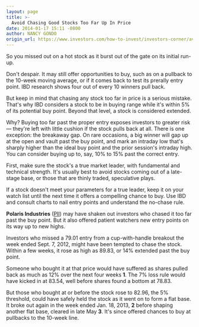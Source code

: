 ```yaml
---
layout: page
title: >-
  Avoid Chasing Good Stocks Too Far Up In Price
date: 2014-01-17 15:11 -0800
author: NANCY GONDO
origin_url: https://www.investors.com/how-to-invest/investors-corner/avoid-chasing-good-stocks-too-far-up-in-price/
---
```


So you missed out on a hot stock as it burst out of the gate on its initial run-up.

Don't despair. It may still offer opportunities to buy, such as on a pullback to the 10-week moving average, or if it comes back to test its prerally entry point. IBD research shows four out of every 10 winners pull back.

But keep in mind that chasing any stock too far in price is a serious mistake. That's why IBD considers a stock to be in buying range while it's within 5% of its potential buy point. Beyond that level, a stock is considered extended.

Why? Buying too far past the proper entry exposes investors to greater risk — they're left with little cushion if the stock pulls back at all. There is one exception: the breakaway gap. On rare occasions, a big winner will gap up at the open and vault past the buy point, and mark an intraday low that's sharply higher than the ideal buy point and the prior session's intraday high. You can consider buying up to, say, 10% to 15% past the correct entry.

First, make sure the stock's a true market leader, with fundamental and technical strength. It's usually best to avoid stocks coming out of a late-stage base, or those that are thinly traded, speculative plays.

If a stock doesn't meet your parameters for a true leader, keep it on your watch list until the next time it offers a compelling chance to buy. Use IBD and consult charts to nail entry points and understand the no-chase rule.

**Polaris Industries** ([PII](https://research.investors.com/quote.aspx?symbol=PII)) may have shaken out investors who chased it too far past the buy point. But it also offered patient watchers new entry points on its way up to new highs.

Investors who missed a 79.01 entry from a cup-with-handle breakout the week ended Sept. 7, 2012, might have been tempted to chase the stock. Within a few weeks, it rose as high as 89.83, or 14% extended past the buy point.

Someone who bought it at that price would have suffered as shares pulled back as much as 12% over the next four weeks **1**. The 7% loss rule would have kicked in at 83.54, well before shares found a bottom at 78.83.

But those who bought at or before the stock rose to 82.96, the 5% threshold, could have safely held the stock as it went on to form a flat base. It broke out again in the week ended Jan. 18, 2013, **2** before shaping another flat base, cleared in late May **3**. It's since offered chances to buy at pullbacks to the 10-week line.
